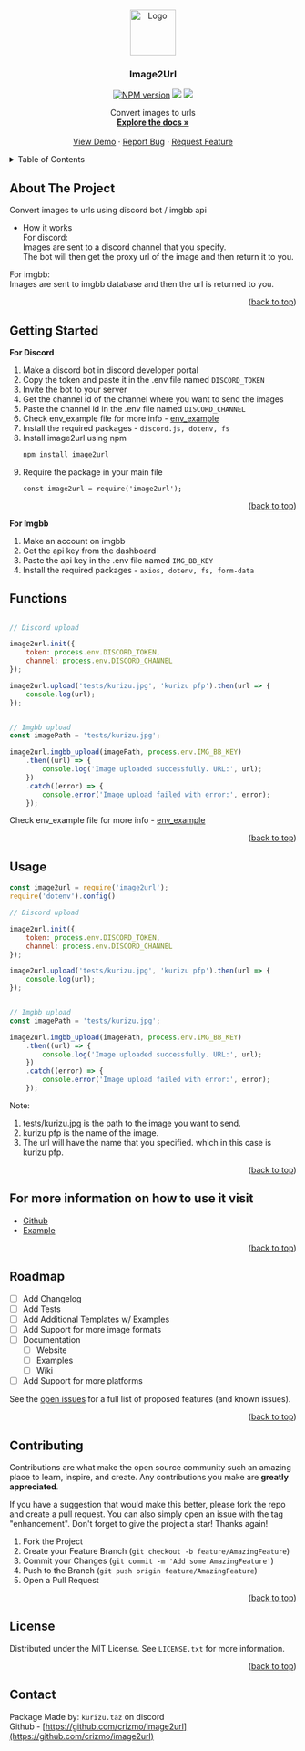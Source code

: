 <a name="readme-top"></a>

<br />
<div align="center">
  <a href="https://github.com/crizmo/image2url">
    <img src="https://cdn.discordapp.com/attachments/910210865683386408/1058270655625314344/Untitled_design.png" alt="Logo" width="80" height="80">
  </a>

  <h3 align="center">Image2Url</h3>
  <p align="center">
    <a href="https://www.npmjs.com/package/image2url"><img src="https://img.shields.io/npm/v/image2url.svg?maxAge=3600&style=for-the-badge" alt="NPM version" /></a>
    <a href="https://www.npmjs.com/package/image2url"><img src="https://img.shields.io/npm/dt/image2url?style=for-the-badge" /></a>
    <a href="https://www.npmjs.com/package/image2url"><img src="https://img.shields.io/npm/l/image2url?style=for-the-badge" /></a>
  </p>
  <p align="center">
    Convert images to urls
    <br />
    <a href="https://github.com/crizmo/image2url"><strong>Explore the docs »</strong></a>
    <br />
    <br />
    <a href="https://github.com/crizmo/image2url">View Demo</a>
    ·
    <a href="https://github.com/crizmo/image2url/issues">Report Bug</a>
    ·
    <a href="https://github.com/crizmo/image2url/issues">Request Feature</a>
  </p>
</div>
    

<!-- TABLE OF CONTENTS -->
<details>
  <summary>Table of Contents</summary>
  <ol>
    <li>
      <a href="#about-the-project">About The Project</a>
    </li>
    <li>
      <a href="#getting-started">Getting Started</a>
      <ul>
        <li><a href="#functions">Functions</a></li>
        <li><a href="#usage">Usage</a></li>
      </ul>
    </li>
    <li><a href="#roadmap">Roadmap</a></li>
    <li><a href="#contributing">Contributing</a></li>
    <li><a href="#license">License</a></li>
    <li><a href="#contact">Contact</a></li>
  </ol>
</details>


<!-- ABOUT THE PROJECT -->
## About The Project

Convert images to urls using discord bot / imgbb api <br>
- How it works <br>
For discord: <br>
Images are sent to a discord channel that you specify. <br>
The bot will then get the proxy url of the image and then return it to you. <br>

For imgbb: <br>
Images are sent to imgbb database and then the url is returned to you. <br>

<p align="right">(<a href="#readme-top">back to top</a>)</p>

## Getting Started

**For Discord** <br>
1. Make a discord bot in discord developer portal
2. Copy the token and paste it in the .env file named `DISCORD_TOKEN`
3. Invite the bot to your server
4. Get the channel id of the channel where you want to send the images
5. Paste the channel id in the .env file named `DISCORD_CHANNEL`
6. Check env_example file for more info - <a href="/tests/.env_example">env_example</a>
7. Install the required packages - `discord.js, dotenv, fs`
8. Install image2url using npm <br>
   ```sh
   npm install image2url
   ```
9. Require the package in your main file <br>
   ```JS
   const image2url = require('image2url');
   ```
<p align="right">(<a href="#readme-top">back to top</a>)</p>

**For Imgbb** <br>
1. Make an account on imgbb
2. Get the api key from the dashboard
3. Paste the api key in the .env file named `IMG_BB_KEY`
4. Install the required packages - `axios, dotenv, fs, form-data`

## Functions

```javascript

// Discord upload

image2url.init({
    token: process.env.DISCORD_TOKEN,
    channel: process.env.DISCORD_CHANNEL
});

image2url.upload('tests/kurizu.jpg', 'kurizu pfp').then(url => {
    console.log(url);
});


// Imgbb upload
const imagePath = 'tests/kurizu.jpg';

image2url.imgbb_upload(imagePath, process.env.IMG_BB_KEY)
    .then((url) => {
        console.log('Image uploaded successfully. URL:', url);
    })
    .catch((error) => {
        console.error('Image upload failed with error:', error);
    });
```
Check env_example file for more info - <a href="/tests/.env_example">env_example</a>

<p align="right">(<a href="#readme-top">back to top</a>)</p>

## Usage

```javascript
const image2url = require('image2url');
require('dotenv').config()

// Discord upload

image2url.init({
    token: process.env.DISCORD_TOKEN,
    channel: process.env.DISCORD_CHANNEL
});

image2url.upload('tests/kurizu.jpg', 'kurizu pfp').then(url => {
    console.log(url);
});


// Imgbb upload
const imagePath = 'tests/kurizu.jpg';

image2url.imgbb_upload(imagePath, process.env.IMG_BB_KEY)
    .then((url) => {
        console.log('Image uploaded successfully. URL:', url);
    })
    .catch((error) => {
        console.error('Image upload failed with error:', error);
    });
```

Note: 
1. tests/kurizu.jpg is the path to the image you want to send. <br>
2. kurizu pfp is the name of the image. <br>
3. The url will have the name that you specified. which in this case is kurizu pfp. <br>

<p align="right">(<a href="#readme-top">back to top</a>)</p>


## For more information on how to use it visit

- [Github](https://github.com/crizmo/image2url)
- [Example](https://github.com/crizmo/image2url/tree/main/tests)

<p align="right">(<a href="#readme-top">back to top</a>)</p>

## Roadmap

- [ ] Add Changelog
- [ ] Add Tests
- [ ] Add Additional Templates w/ Examples
- [ ] Add Support for more image formats
- [ ] Documentation
    - [ ] Website
    - [ ] Examples
    - [ ] Wiki
- [ ] Add Support for more platforms

See the [open issues](https://github.com/crizmo/image2url/issues) for a full list of proposed features (and known issues).

<p align="right">(<a href="#readme-top">back to top</a>)</p>

## Contributing

Contributions are what make the open source community such an amazing place to learn, inspire, and create. Any contributions you make are **greatly appreciated**.

If you have a suggestion that would make this better, please fork the repo and create a pull request. You can also simply open an issue with the tag "enhancement".
Don't forget to give the project a star! Thanks again!

1. Fork the Project
2. Create your Feature Branch (`git checkout -b feature/AmazingFeature`)
3. Commit your Changes (`git commit -m 'Add some AmazingFeature'`)
4. Push to the Branch (`git push origin feature/AmazingFeature`)
5. Open a Pull Request

<p align="right">(<a href="#readme-top">back to top</a>)</p>


<!-- LICENSE -->
## License

Distributed under the MIT License. See `LICENSE.txt` for more information.
<p align="right">(<a href="#readme-top">back to top</a>)</p>

## Contact
Package Made by: `kurizu.taz` on discord <br>
Github - [https://github.com/crizmo/image2url](https://github.com/crizmo/image2url)